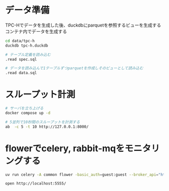 # データ準備

TPC-Hでデータを生成した後、duckdbにparquetを参照するビューを生成する
コンテナ内でデータを生成する

```sh
cd data/tpc-h
duckdb tpc-h.duckdb

# テーブル定義を読み込む
.read spec.sql

# データを読み込んで1テーブルずつparquetを作成しそのビューとして読み込む
.read data.sql
```

# スループット計測

```sh
# サーバを立ち上げる
docker compose up -d

# 5並列で10秒間のスループットを計測する
ab  -c 5 -t 10 http://127.0.0.1:8000/
```

# flowerでcelery, rabbit-mqをモニタリングする

```sh
uv run celery -A common flower -basic_auth=guest:guest --broker_api="http://guest:guest@broker:15672/api/vhost"

open http://localhost:5555/
```
